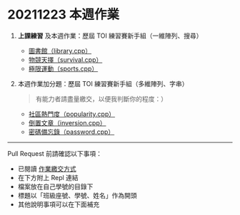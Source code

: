 # 20211223 本週作業

1. **上課練習** 及本週作業：歷屆 TOI 練習賽新手組（一維陣列、搜尋）

    * [圖書館（library.cpp）](https://toi-reg.csie.ntnu.edu.tw/wp-content/uploads/question/202104/Library.pdf)
    * [物競天擇（survival.cpp）](https://toi-reg.csie.ntnu.edu.tw/wp-content/uploads/question/202104/Survival.pdf)
    * [極限運動（sports.cpp）](https://toi-reg.csie.ntnu.edu.tw/wp-content/uploads/question/202104/Sports.pdf)

2. 本週作業加分題：歷屆 TOI 練習賽新手組（多維陣列、字串）
    > 有能力者請盡量繳交，以便我判斷你的程度：）
    * [社區熱門度（popularity.cpp）](http://toi-reg.csie.ntnu.edu.tw/wp-content/uploads/question/202105/Popularity.pdf)
    * [倒置文章（inversion.cpp）](https://toi-reg.csie.ntnu.edu.tw/wp-content/uploads/question/202105/Inversion.pdf)
    * [密碼備忘錄（password.cpp）](https://toi-reg.csie.ntnu.edu.tw/wp-content/uploads/question/202105/Password.pdf)

---

Pull Request 前請確認以下事項：

* 已閱讀 [作業繳交方式](https://hackmd.io/@nssh/nscsc/%2F%40nssh%2Fsummit-homework)
* 在下方附上 Repl 連結
* 檔案放在自己學號的目錄下
* 標題以「班級座號、學號、姓名」作為開頭
* 其他說明事項可以在下面補充
